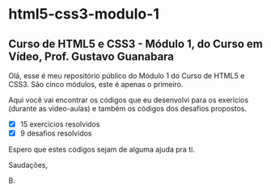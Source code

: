 # html5-css3-modulo-1
## Curso de HTML5 e CSS3 - Módulo 1, do Curso em Vídeo, Prof. Gustavo Guanabara

 Olá, esse é meu repositório público do Módulo 1 do Curso de HTML5 e CSS3. São cinco módulos, este é apenas o primeiro. 
 
 Aqui você vai encontrar os códigos que eu desenvolvi para os exerícios (durante as video-aulas) e também os códigos dos desafios propostos.

 - [x] 15 exercícios resolvidos
 - [x] 9 desafios resolvidos

 Espero que estes códigos sejam de alguma ajuda pra ti.

Saudações,

B.